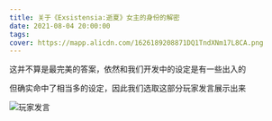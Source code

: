 ```yaml
---
title: 关于《Exsistensia:逝夏》女主的身份的解密
date: 2021-08-04 20:00:00
tags:
cover: https://mapp.alicdn.com/1626189208871DQ1TndXNm17L8CA.png
---
```


这并不算是最完美的答案，依然和我们开发中的设定是有一些出入的

但确实命中了相当多的设定，因此我们选取这部分玩家发言展示出来

<!--more-->

![玩家发言](https://mapp.alicdn.com/1640875500578fmYmQ7l2GG71ugl.png)
